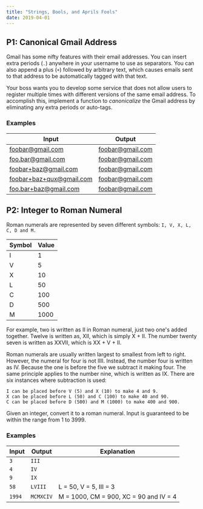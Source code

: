 ```yaml
---
title: "Strings, Bools, and Aprils Fools"
date: 2019-04-01
---
```


## P1: Canonical Gmail Address

Gmail has some nifty features with their email addresses. You can insert extra periods (`.`) anywhere in your username to use as separators. You can also append a plus (`+`) followed by arbitrary text, which causes emails sent to that address to be automatically tagged with that text.

Your boss wants you to develop some service that does not allow users to register multiple times with different versions of the same email address. To accomplish this, implement a function to _canonicalize_ the Gmail address by eliminating any extra periods or auto-tags.

### Examples

| Input                     | Output           |
|---------------------------|------------------|
| foobar@gmail.com          | foobar@gmail.com |
| foo.bar@gmail.com         | foobar@gmail.com |
| foobar+baz@gmail.com      | foobar@gmail.com |
| foobar+baz+qux@gmail.com  | foobar@gmail.com |
| foo.bar+baz@gmail.com     | foobar@gmail.com |


## P2: Integer to Roman Numeral

Roman numerals are represented by seven different symbols: ```I, V, X, L, C, D and M.```

| Symbol | Value  |
|--------|--------|
| I      | 1      |
| V      | 5      |
| X      | 10     |
| L      | 50     |
| C      | 100    |
| D      | 500    |
| M      | 1000   |

For example, two is written as II in Roman numeral, just two one's added together. Twelve is written as, XII, which is simply X + II. The number twenty seven is written as XXVII, which is XX + V + II.

Roman numerals are usually written largest to smallest from left to right. However, the numeral for four is not IIII. Instead, the number four is written as IV. Because the one is before the five we subtract it making four. The same principle applies to the number nine, which is written as IX. There are six instances where subtraction is used:

    I can be placed before V (5) and X (10) to make 4 and 9.
    X can be placed before L (50) and C (100) to make 40 and 90.
    C can be placed before D (500) and M (1000) to make 400 and 900.

Given an integer, convert it to a roman numeral. Input is guaranteed to be within the range from 1 to 3999.

### Examples

| Input      | Output       | Explanation                            |
|------------|--------------|----------------------------------------|
| ```3```    | ```III```    |                                        |
| ```4```    | ```IV```     |                                        |
| ```9```    | ```IX```     |                                        |
| ```58```   | ```LVIII```  | L = 50, V = 5, III = 3                 |
| ```1994``` | ```MCMXCIV```| M = 1000, CM = 900, XC = 90 and IV = 4 |
